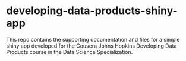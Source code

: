 developing-data-products-shiny-app
==================================

This repo contains the supporting documentation and files for a simple shiny app developed for the Cousera Johns Hopkins Developing Data Products course in the Data Science Specialization. 
